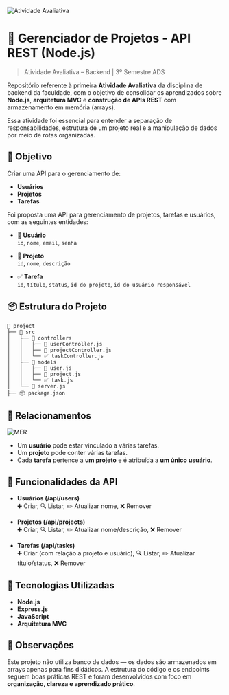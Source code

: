![Atividade Avaliativa](https://img.shields.io/badge/atividade%20avaliativa-node.js-blueviolet)

# 🧩 Gerenciador de Projetos - API REST (Node.js)
> Atividade Avaliativa – Backend | 3º Semestre ADS

Repositório referente à primeira **Atividade Avaliativa** da disciplina de backend da faculdade, com o objetivo de consolidar os aprendizados sobre **Node.js**, **arquitetura MVC** e **construção de APIs REST** com armazenamento em memória (arrays).

Essa atividade foi essencial para entender a separação de responsabilidades, estrutura de um projeto real e a manipulação de dados por meio de rotas organizadas.

## 🧠 Objetivo

Criar uma API para o gerenciamento de:
- **Usuários**
- **Projetos**
- **Tarefas**

Foi proposta uma API para gerenciamento de projetos, tarefas e usuários, com as seguintes entidades:

- 👤 **Usuário**  
  `id`, `nome`, `email`, `senha`

- 📁 **Projeto**  
  `id`, `nome`, `descrição`

- ✅ **Tarefa**  
  `id`, `título`, `status`, `id do projeto`, `id do usuário responsável`

## 📦 Estrutura do Projeto

```
📁 project
├── 📂 src
│   ├── 📂 controllers
│   │   ├── 👤 userController.js
│   │   ├── 📁 projectController.js
│   │   └── ✅ taskController.js
│   ├── 📂 models
│   │   ├── 👤 user.js
│   │   ├── 📁 project.js
│   │   └── ✅ task.js
│   └── 🚀 server.js
├── 📦 package.json
```

## 🔗 Relacionamentos

![MER](https://i.postimg.cc/JhTyjFbV/thumbnail.png)

- Um **usuário** pode estar vinculado a várias tarefas.
- Um **projeto** pode conter várias tarefas.
- Cada **tarefa** pertence a **um projeto** e é atribuída a **um único usuário**.

## 🚀 Funcionalidades da API

- **Usuários (/api/users)**  
  ➕ Criar, 🔍 Listar, ✏️ Atualizar nome, ❌ Remover

- **Projetos (/api/projects)**  
  ➕ Criar, 🔍 Listar, ✏️ Atualizar nome/descrição, ❌ Remover

- **Tarefas (/api/tasks)**  
  ➕ Criar (com relação a projeto e usuário), 🔍 Listar, ✏️ Atualizar título/status, ❌ Remover

## 🚀 Tecnologias Utilizadas

- **Node.js**
- **Express.js**
- **JavaScript**
- **Arquitetura MVC**

## 📝 Observações

Este projeto não utiliza banco de dados — os dados são armazenados em arrays apenas para fins didáticos. A estrutura do código e os endpoints seguem boas práticas REST e foram desenvolvidos com foco em **organização, clareza e aprendizado prático**.

